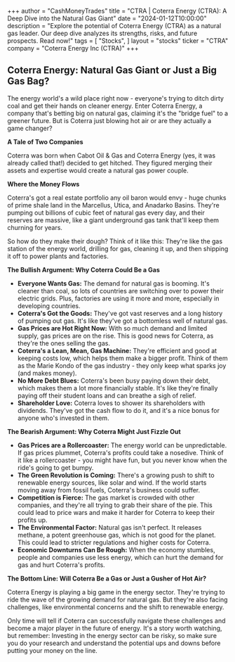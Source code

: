 +++
author = "CashMoneyTrades"
title = "CTRA |  Coterra Energy (CTRA): A Deep Dive into the Natural Gas Giant"
date = "2024-01-12T10:00:00"
description = "Explore the potential of Coterra Energy (CTRA) as a natural gas leader. Our deep dive analyzes its strengths, risks, and future prospects. Read now!"
tags = [
"Stocks",
]
layout = "stocks"
ticker = "CTRA"
company = "Coterra Energy Inc (CTRA)"
+++
        


## Coterra Energy: Natural Gas Giant or Just a Big Gas Bag?

The energy world's a wild place right now - everyone's trying to ditch dirty coal and get their hands on cleaner energy.  Enter Coterra Energy, a company that's betting big on natural gas, claiming it's the "bridge fuel" to a greener future.  But is Coterra just blowing hot air or are they actually a game changer? 

**A Tale of Two Companies**

Coterra was born when Cabot Oil & Gas and Coterra Energy (yes, it was already called that!) decided to get hitched. They figured merging their assets and expertise would create a natural gas power couple. 

**Where the Money Flows**

Coterra's got a real estate portfolio any oil baron would envy -  huge chunks of prime shale land in the Marcellus, Utica, and Anadarko Basins.  They're pumping out billions of cubic feet of natural gas every day, and their reserves are massive, like a giant underground gas tank that'll keep them churning for years.

So how do they make their dough?  Think of it like this: They're like the gas station of the energy world, drilling for gas, cleaning it up, and then shipping it off to power plants and factories. 

**The Bullish Argument: Why Coterra Could Be a Gas**

* **Everyone Wants Gas:**  The demand for natural gas is booming. It's cleaner than coal, so lots of countries are switching over to power their electric grids. Plus, factories are using it more and more, especially in developing countries.
* **Coterra's Got the Goods:**  They've got vast reserves and a long history of pumping out gas.  It's like they've got a bottomless well of natural gas.
* **Gas Prices are Hot Right Now:**  With so much demand and limited supply, gas prices are on the rise.  This is good news for Coterra, as they're the ones selling the gas.
* **Coterra's a Lean, Mean, Gas Machine:**  They're efficient and good at keeping costs low, which helps them make a bigger profit.  Think of them as the Marie Kondo of the gas industry - they only keep what sparks joy (and makes money).
* **No More Debt Blues:**  Coterra's been busy paying down their debt, which makes them a lot more financially stable.  It's like they're finally paying off their student loans and can breathe a sigh of relief.
* **Shareholder Love:**  Coterra loves to shower its shareholders with dividends. They've got the cash flow to do it, and it's a nice bonus for anyone who's invested in them. 

**The Bearish Argument:  Why Coterra Might Just Fizzle Out**

* **Gas Prices are a Rollercoaster:**  The energy world can be unpredictable.  If gas prices plummet, Coterra's profits could take a nosedive.  Think of it like a rollercoaster - you might have fun, but you never know when the ride's going to get bumpy.
* **The Green Revolution is Coming:**  There's a growing push to shift to renewable energy sources, like solar and wind.  If the world starts moving away from fossil fuels, Coterra's business could suffer. 
* **Competition is Fierce:**  The gas market is crowded with other companies, and they're all trying to grab their share of the pie.  This could lead to price wars and make it harder for Coterra to keep their profits up.  
* **The Environmental Factor:**  Natural gas isn't perfect.  It releases methane, a potent greenhouse gas, which is not good for the planet.  This could lead to stricter regulations and higher costs for Coterra.
* **Economic Downturns Can Be Rough:**  When the economy stumbles, people and companies use less energy, which can hurt the demand for gas and hurt Coterra's profits. 

**The Bottom Line:  Will Coterra Be a Gas or Just a Gusher of Hot Air?**

Coterra Energy is playing a big game in the energy sector. They're trying to ride the wave of the growing demand for natural gas. But they're also facing challenges, like environmental concerns and the shift to renewable energy.  

Only time will tell if Coterra can successfully navigate these challenges and become a major player in the future of energy.  It's a story worth watching, but remember:  Investing in the energy sector can be risky, so make sure you do your research and understand the potential ups and downs before putting your money on the line. 

        